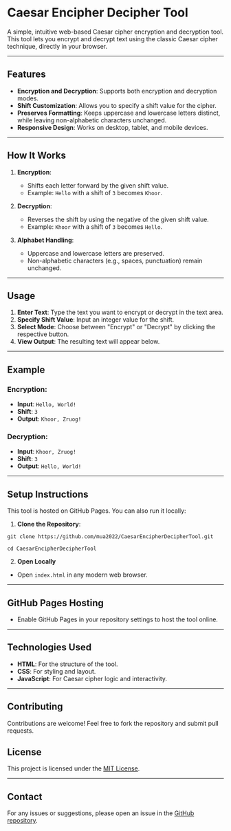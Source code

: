 # Caesar Encipher Decipher Tool

A simple, intuitive web-based Caesar cipher encryption and decryption tool. This tool lets you encrypt and decrypt text using the classic Caesar cipher technique, directly in your browser.

---

## Features
- **Encryption and Decryption**: Supports both encryption and decryption modes.
- **Shift Customization**: Allows you to specify a shift value for the cipher.
- **Preserves Formatting**: Keeps uppercase and lowercase letters distinct, while leaving non-alphabetic characters unchanged.
- **Responsive Design**: Works on desktop, tablet, and mobile devices.

---

## How It Works
1. **Encryption**:
   - Shifts each letter forward by the given shift value.
   - Example: `Hello` with a shift of `3` becomes `Khoor`.

2. **Decryption**:
   - Reverses the shift by using the negative of the given shift value.
   - Example: `Khoor` with a shift of `3` becomes `Hello`.

3. **Alphabet Handling**:
   - Uppercase and lowercase letters are preserved.
   - Non-alphabetic characters (e.g., spaces, punctuation) remain unchanged.

---

## Usage
1. **Enter Text**: Type the text you want to encrypt or decrypt in the text area.
2. **Specify Shift Value**: Input an integer value for the shift.
3. **Select Mode**: Choose between "Encrypt" or "Decrypt" by clicking the respective button.
4. **View Output**: The resulting text will appear below.

---

## Example
### Encryption:
- **Input**: `Hello, World!`
- **Shift**: `3`
- **Output**: `Khoor, Zruog!`

### Decryption:
- **Input**: `Khoor, Zruog!`
- **Shift**: `3`
- **Output**: `Hello, World!`

---

## Setup Instructions
This tool is hosted on GitHub Pages. You can also run it locally:

1. **Clone the Repository**:
   
  ` git clone https://github.com/mua2022/CaesarEncipherDecipherTool.git `

   `cd CaesarEncipherDecipherTool`
   
2. **Open Locally**
- Open `index.html` in any modern web browser.

---

## GitHub Pages Hosting
- Enable GitHub Pages in your repository settings to host the tool online.

---

## Technologies Used
- **HTML**: For the structure of the tool.
- **CSS**: For styling and layout.
- **JavaScript**: For Caesar cipher logic and interactivity.

---

## Contributing
Contributions are welcome! Feel free to fork the repository and submit pull requests.

## License
This project is licensed under the [MIT License](LICENSE).

---

## Contact
For any issues or suggestions, please open an issue in the [GitHub repository](https://github.com/mua2022/CaesarEncipherDecipherTool).
